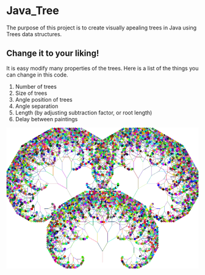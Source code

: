 # Java_Tree

The purpose of this project is to create visually apealing trees in Java using Trees data structures. 

## Change it to your liking!
It is easy modify many properties of the trees.
Here is a list of the things you can change in this code.
1. Number of trees
2. Size of trees
3. Angle position of trees
3. Angle separation
4. Length (by adjusting subtraction factor, or root length)
5. Delay between paintings




![alt text](https://github.com/Maickii/Java_Tree/blob/master/2017-03-05%20(2).png "Tree")

